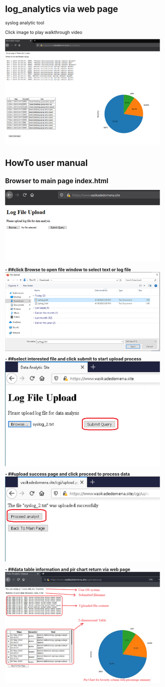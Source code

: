 # log_analytics via web page

syslog analytic tool

Click image to play walkthrough video

[![Watch the video](https://github.com/scheehan/log_analytics/blob/master/tmp/win_ui_output.png)](https://youtu.be/WKhBria18cM)

# __HowTo user manual__


## __Browser to main page index.html__
![Image of screenshot](https://github.com/scheehan/log_analytics/blob/master/images/UI_upload.png)

__- ##click Browse to open file window to select text or log file__
![Image of screenshot](https://github.com/scheehan/log_analytics/blob/master/images/browse_file.png)

__- ##select interested file and click submit to start upload process__
![Image of screenshot](https://github.com/scheehan/log_analytics/blob/master/images/selected_file_h.png)

__- ##upload success page and click proceed to process data__
![Image of screenshot](https://github.com/scheehan/log_analytics/blob/master/images/upload_success_h.png)

__- ##data table information and pir chart return via web page__
![Image of screenshot](https://github.com/scheehan/log_analytics/blob/master/images/linux_ui_output_exp.png)

